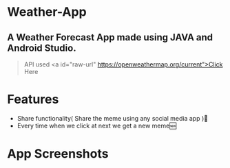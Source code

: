 # Weather-App
## A Weather Forecast App made using JAVA and Android Studio.
> API used <a id="raw-url" https://openweathermap.org/current">Click Here</a> 
# Features
- Share functionality( Share the meme using any social media app )🚀
- Every time when we click at next we get a new meme🆕

# App Screenshots
